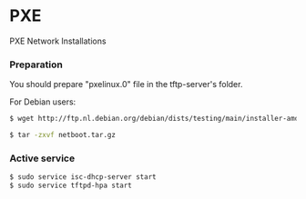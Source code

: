 # PXE
PXE Network Installations

### Preparation
You should prepare "pxelinux.0" file in the tftp-server's folder.

For Debian users:  
```sh
$ wget http://ftp.nl.debian.org/debian/dists/testing/main/installer-amd64/current/images/netboot/netboot.tar.gz

$ tar -zxvf netboot.tar.gz
```

### Active service
```sh
$ sudo service isc-dhcp-server start
$ sudo service tftpd-hpa start
```
